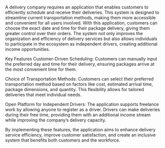 A delivery company requires an application that enables customers to efficiently schedule and receive their deliveries. This system is designed to streamline current transportation methods, making them more accessible and convenient for all users involved. With this application, customers can choose the exact date and time for their package delivery, giving them greater control over their orders. The system not only improves the organization and efficiency of delivery services but also allows individuals to participate in the ecosystem as independent drivers, creating additional income opportunities.

Key Features Customer-Driven Scheduling: Customers can manually input the preferred day and time for their delivery, ensuring packages arrive at the most convenient time for them.

Choice of Transportation Methods: Customers can select their preferred transportation method based on factors like cost, estimated arrival time, package dimensions, and quantity. This flexibility allows for tailored deliveries that meet individual needs.

Open Platform for Independent Drivers: The application supports freelance work by allowing anyone to register as a driver. Drivers can make deliveries during their free time, providing them with an additional income stream while improving the company’s delivery capacity.

By implementing these features, the application aims to enhance delivery service efficiency, improve customer satisfaction, and create an inclusive system that benefits both customers and the workforce.


